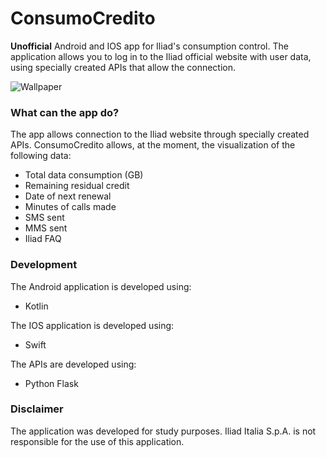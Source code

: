 # ConsumoCredito

**Unofficial** Android and IOS app for Iliad's consumption control.
The application allows you to log in to the Iliad official website with user data, using specially created APIs that allow the connection.

![Wallpaper](/images/wallpaper.png)

### What can the app do?
The app allows connection to the Iliad website through specially created APIs. ConsumoCredito allows, at the moment, the visualization of the following data:

* Total data consumption (GB)
* Remaining residual credit
* Date of next renewal
* Minutes of calls made
* SMS sent
* MMS sent
* Iliad FAQ

### Development
The Android application is developed using:
* Kotlin

The IOS application is developed using:
* Swift

The APIs are developed using:
* Python Flask

### Disclaimer
The application was developed for study purposes.
Iliad Italia S.p.A. is not responsible for the use of this application.
